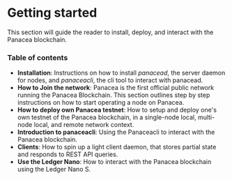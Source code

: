 # Getting started

This section will guide the reader to install, deploy, and interact with the Panacea blockchain.‌

### Table of contents <a id="table-of-contents"></a>

* **Installation**: Instructions on how to install _panacead_, the server daemon for nodes, and _panaceacli_, the cli tool to interact with panacead.
* **How to Join the network**: Panacea is the first official public network running the Panacea Blockchain. This section outlines step by step instructions on how to start operating a node on Panacea.
* **How to deploy own Panacea testnet**: How to setup and deploy one's own testnet of the Panacea blockchain, in a single-node local, multi-node local, and remote network context.
* ​**Introduction to panaceacli**: Using the Panaceacli to interact with the Panacea blockchain.
* **Clients**: How to spin up a light client daemon, that stores partial state and responds to REST API queries.
* **​Use the Ledger Nano**: How to interact with the Panacea blockchain using the Ledger Nano S.



